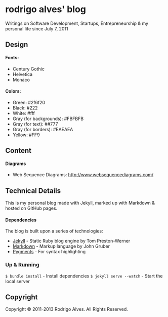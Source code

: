 # rodrigo alves' blog

Writings on Software Development, Startups, Entrepreneurship & my personal life since July 7, 2011

## Design

#### Fonts:

  * Century Gothic
  * Helvetica
  * Monaco

#### Colors:

  * Green: #2f6f20
  * Black: #222
  * White: #fff
  * Gray (for backgrounds): #FBFBFB
  * Gray (for text): ##777
  * Gray (for borders): #EAEAEA
  * Yellow: #FF9

## Content

#### Diagrams

  * Web Sequence Diagrams: http://www.websequencediagrams.com/

## Technical Details

This is my personal blog made with Jekyll, marked up with Markdown & hosted on GitHub pages.

#### Dependencies

The blog is built upon a series of technologies:

* [Jekyll] - Static Ruby blog engine by Tom Preston-Werner
* [Markdown] - Markup language by John Gruber
* [Pygments] - For syntax highlighting

### Up & Running

`$ bundle install`       - Install dependencies
`$ jekyll serve --watch` - Start the local server

## Copyright

Copyright © 2011-2013 Rodrigo Alves. All Rights Reserved.

[Jekyll]: https://github.com/mojombo/jekyll
[Markdown]: http://daringfireball.net/projects/markdown/
[Pygments]: http://pygments.org/